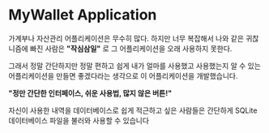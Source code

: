 # MyWallet Application

가계부나 자산관리 어플리케이션은 무수히 많다. 하지만 너무 복잡해서 나와 같은 귀찮니즘에 빠진 사람은 
__"작심삼일"__ 로 그 어플리케이션을 오래 사용하지 못한다.

그래서 정말 간단하지만 정말 편하고 쉽게 내가 얼마를 사용했고 사용했는지 알 수 있는 어플리케이션을 만들면 좋겠다라는 생각으로
이 어플리케이션을 개발했습니다.

__"정만 간단한 인터페이스, 쉬운 사용법, 많지 않은 버튼!"__

자신이 사용한 내역을 데이터베이스로 쉽게 적근하고 싶은 사람들은 간단하게 SQLite 데이터베이스 파일을 불러와 사용할 수 있습니다

